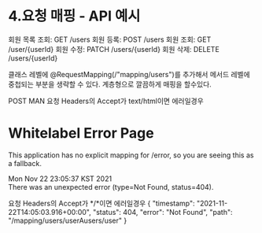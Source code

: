# 4.요청 매핑 - API 예시  

회원 목록 조회: GET     /users
회원 등록:      POST    /users
회원 조회:      GET     /user/{userId}
회원 수정:      PATCH   /users/{userId}
회원 삭제:      DELETE  /users/{userId}


클래스 레벨에 @RequestMapping(/"mapping/users")를 추가해서 
메서드 레벨에 중첩되는 부분을 생략할 수 있다.
계층형으로 깔끔하게 매핑을 할수있다.

POST MAN
요청 Headers의 Accept가 text/html이면 에러일경우
<html>

<body>
	<h1>Whitelabel Error Page</h1>
	<p>This application has no explicit mapping for /error, so you are seeing this as a fallback.</p>
	<div id='created'>Mon Nov 22 23:05:37 KST 2021</div>
	<div>There was an unexpected error (type=Not Found, status=404).</div>
</body>

</html>


요청 Headers의 Accept가 */*이면 에러일경우
{
    "timestamp": "2021-11-22T14:05:03.916+00:00",
    "status": 404,
    "error": "Not Found",
    "path": "/mapping/users/userAusers/user"
}
